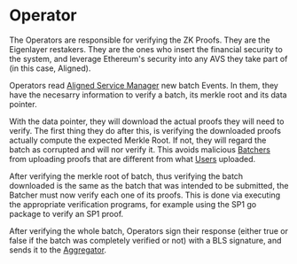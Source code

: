 # Operator

The Operators are responsible for verifying the ZK Proofs. They are the Eigenlayer restakers. They are the ones who insert the financial security to the system, and leverage Ethereum's security into any AVS they take part of (in this case, Aligned).

Operators read [Aligned Service Manager](./3_service_manager_contract.md) new batch Events. In them, they have the necesarry information to verify a batch, its merkle root and its data pointer. 

With the data pointer, they will download the actual proofs they will need to verify. The first thing they do after this, is verifying the downloaded proofs actually compute the expected Merkle Root. If not, they will regard the batch as corrupted and will nor verify it. This avoids malicious [Batchers](./1_batcher.md) from uploading proofs that are different from what [Users](0_user.md) uploaded.

After verifying the merkle root of batch, thus verifying the batch downloaded is the same as the batch that was intended to be submitted, the Batcher must now verify each one of its proofs. This is done via executing the appropriate verification programs, for example using the SP1 go package to verify an SP1 proof.

After verifying the whole batch, Operators sign their response (either true or false if the batch was completely verified or not) with a BLS signature, and sends it to the [Aggregator](./5_aggregator.md).
